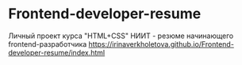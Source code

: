 # Frontend-developer-resume
Личный проект курса "HTML+CSS" НИИТ - резюме начинающего frontend-разработчика
https://irinaverkholetova.github.io/Frontend-developer-resume/index.html
